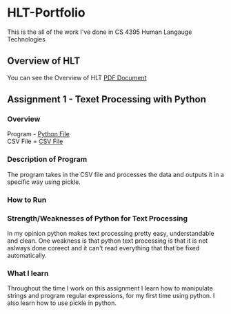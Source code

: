 # HLT-Portfolio
This is the all of the work I've done in CS 4395 Human Langauge Technologies

## Overview of HLT
You can see the Overview of HLT [PDF Document](https://github.com/EthanOng-CS/HLT-Portfolio/blob/main/Overview_of_NLP.pdf)

## Assignment 1 - Texet Processing with Python
### Overview
Program - [Python File](https://github.com/EthanOng-CS/HLT-Portfolio/blob/main/Assignment%201/Homework1_elo180000.py)
<br />
CSV File = [CSV File](https://github.com/EthanOng-CS/HLT-Portfolio/tree/main/Assignment%201/data)
### Description of Program
The program takes in the CSV file and processes the data and outputs it in a specific way using pickle. 
### How to Run

### Strength/Weaknesses of Python for Text Processing
In my opinion python makes text processing pretty easy, understandable and clean. One weakness is that python text processing is that it is not aslways done coreect and it can't read everything that that be fixed automatically.

### What I learn
Throughout the time I work on this assignment I learn how to manipulate strings and program regular expressions, for my first time using python. I also learn how to use pickle in python.
